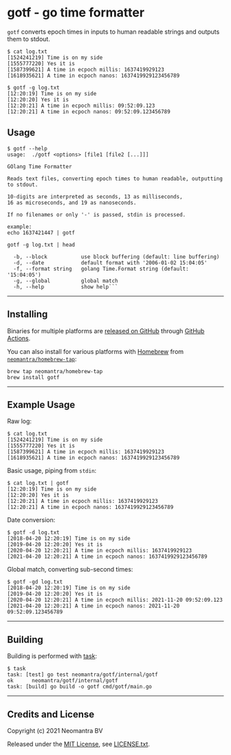 # gotf - go time formatter

`gotf` converts epoch times in inputs to human readable strings
and outputs them to stdout.

```
$ cat log.txt
[1524241219] Time is on my side
[1555777220] Yes it is
[1587399621] A time in ecpoch millis: 1637419929123
[1618935621] A time in ecpoch nanos: 1637419929123456789

$ gotf -g log.txt
[12:20:19] Time is on my side
[12:20:20] Yes it is
[12:20:21] A time in ecpoch millis: 09:52:09.123
[12:20:21] A time in ecpoch nanos: 09:52:09.123456789
```

## Usage

```
$ gotf --help
usage:  ./gotf <options> [file1 [file2 [...]]]

GOlang Time Formatter

Reads text files, converting epoch times to human readable, outputting to stdout.

10-digits are interpreted as seconds, 13 as milliseconds,
16 as microseconds, and 19 as nanoseconds.

If no filenames or only '-' is passed, stdin is processed.

example:
echo 1637421447 | gotf

gotf -g log.txt | head

  -b, --block           use block buffering (default: line buffering)
  -d, --date            default format with '2006-01-02 15:04:05'
  -f, --format string   golang Time.Format string (default: '15:04:05')
  -g, --global          global match
  -h, --help            show help```
```

----

## Installing

Binaries for multiple platforms are [released on GitHub](https://github.com/neomantra/gotf/releases) through [GitHub Actions](https://github.com/neomantra/gotf/actions).

You can also install for various platforms with [Homebrew](https://brew.sh) from [`neomantra/homebrew-tap`](https://github.com/neomantra/homebrew-tap):

```
brew tap neomantra/homebrew-tap
brew install gotf
```

----

## Example Usage

Raw log:
```
$ cat log.txt
[1524241219] Time is on my side
[1555777220] Yes it is
[1587399621] A time in ecpoch millis: 1637419929123
[1618935621] A time in ecpoch nanos: 1637419929123456789
```

Basic usage, piping from `stdin`:
```
$ cat log.txt | gotf
[12:20:19] Time is on my side
[12:20:20] Yes it is
[12:20:21] A time in ecpoch millis: 1637419929123
[12:20:21] A time in ecpoch nanos: 1637419929123456789
```

Date conversion:
```
$ gotf -d log.txt 
[2018-04-20 12:20:19] Time is on my side
[2019-04-20 12:20:20] Yes it is
[2020-04-20 12:20:21] A time in ecpoch millis: 1637419929123
[2021-04-20 12:20:21] A time in ecpoch nanos: 1637419929123456789
````

Global match, converting sub-second times:
```
$ gotf -gd log.txt
[2018-04-20 12:20:19] Time is on my side
[2019-04-20 12:20:20] Yes it is
[2020-04-20 12:20:21] A time in ecpoch millis: 2021-11-20 09:52:09.123
[2021-04-20 12:20:21] A time in ecpoch nanos: 2021-11-20 09:52:09.123456789
```
----

## Building

Building is performed with [task](https://taskfile.dev/#/):

```
$ task
task: [test] go test neomantra/gotf/internal/gotf
ok      neomantra/gotf/internal/gotf
task: [build] go build -o gotf cmd/gotf/main.go
```

----

## Credits and License

Copyright (c) 2021 Neomantra BV

Released under the [MIT License](https://en.wikipedia.org/wiki/MIT_License), see [LICENSE.txt](./LICENSE.txt).
